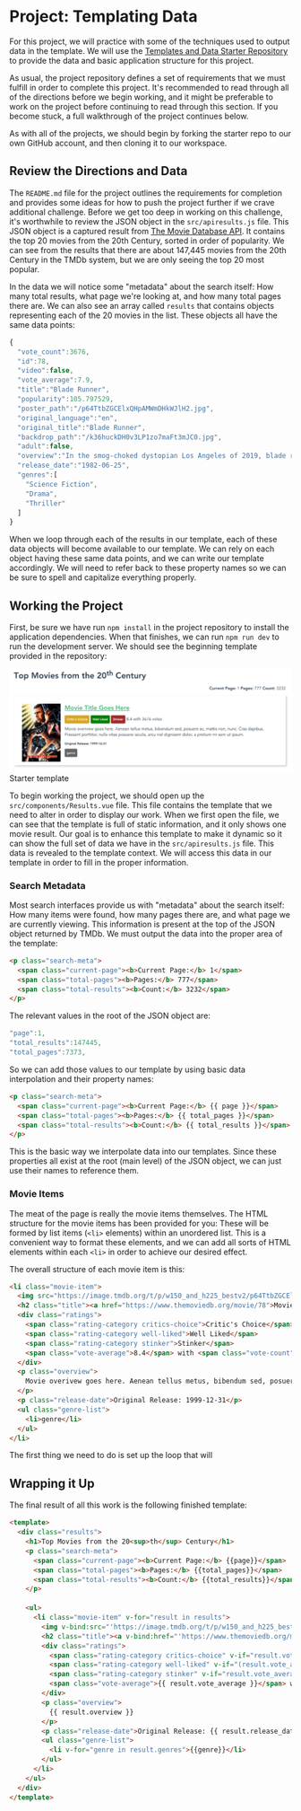 # Project: Templating Data

For this project, we will practice with some of the techniques used to output data in the template. We will use the [Templates and Data Starter Repository](https://github.com/suwebdev/wats4000-templates-and-data) to provide the data and basic application structure for this project.

As usual, the project repository defines a set of requirements that we must fulfill in order to complete this project. It's recommended to read through all of the directions before we begin working, and it might be preferable to work on the project before continuing to read through this section. If you become stuck, a full walkthrough of the project continues below.

As with all of the projects, we should begin by forking the starter repo to our own GitHub account, and then cloning it to our workspace.

## Review the Directions and Data
The `README.md` file for the project outlines the requirements for completion and provides some ideas for how to push the project further if we crave additional challenge. Before we get too deep in working on this challenge, it's worthwhile to review the JSON object in the `src/apiresults.js` file. This JSON object is a captured result from [The Movie Database API](https://themoviedatabase.org). It contains the top 20 movies from the 20th Century, sorted in order of popularity. We can see from the results that there are about 147,445 movies from the 20th Century in the TMDb system, but we are only seeing the top 20 most popular.

In the data we will notice some "metadata" about the search itself: How many total results, what page we're looking at, and how many total pages there are. We can also see an array called `results` that contains objects representing each of the 20 movies in the list. These objects all have the same data points:

```js
{
  "vote_count":3676,
  "id":78,
  "video":false,
  "vote_average":7.9,
  "title":"Blade Runner",
  "popularity":105.797529,
  "poster_path":"/p64TtbZGCElxQHpAMWmDHkWJlH2.jpg",
  "original_language":"en",
  "original_title":"Blade Runner",
  "backdrop_path":"/k36huckDH0v3LP1zo7maFt3mJC0.jpg",
  "adult":false,
  "overview":"In the smog-choked dystopian Los Angeles of 2019, blade runner Rick Deckard is called out of retirement to terminate a quartet of replicants who have escaped to Earth seeking their creator for a way to extend their short life spans.",
  "release_date":"1982-06-25",
  "genres":[
    "Science Fiction",
    "Drama",
    "Thriller"
  ]
}
```
When we loop through each of the results in our template, each of these data objects will become available to our template. We can rely on each object having these same data points, and we can write our template accordingly. We will need to refer back to these property names so we can be sure to spell and capitalize everything properly.

## Working the Project
First, be sure we have run `npm install` in the project repository to install the application dependencies. When that finishes, we can run `npm run dev` to run the development server. We should see the beginning template provided in the repository:

![Starter template](/img/project-7-starter_repo.png)
<br>Starter template

To begin working the project, we should open up the `src/components/Results.vue` file. This file contains the template that we need to alter in order to display our work. When we first open the file, we can see that the template is full of static information, and it only shows one movie result. Our goal is to enhance this template to make it dynamic so it can show the full set of data we have in the `src/apiresults.js` file. This data is revealed to the template context. We will access this data in our template in order to fill in the proper information.

### Search Metadata
Most search interfaces provide us with "metadata" about the search itself: How many items were found, how many pages there are, and what page we are currently viewing. This information is present at the top of the JSON object returned by TMDb. We must output the data into the proper area of the template:

```html
<p class="search-meta">
  <span class="current-page"><b>Current Page:</b> 1</span>
  <span class="total-pages"><b>Pages:</b> 777</span>
  <span class="total-results"><b>Count:</b> 3232</span>
</p>
```

The relevant values in the root of the JSON object are:

```js
"page":1,
"total_results":147445,
"total_pages":7373,
```

So we can add those values to our template by using basic data interpolation and their property names:

```html
<p class="search-meta">
  <span class="current-page"><b>Current Page:</b> {{ page }}</span>
  <span class="total-pages"><b>Pages:</b> {{ total_pages }}</span>
  <span class="total-results"><b>Count:</b> {{ total_results }}</span>
</p>
```
This is the basic way we interpolate data into our templates. Since these properties all exist at the root (main level) of the JSON object, we can just use their names to reference them.

### Movie Items

The meat of the page is really the movie items themselves. The HTML structure for the movie items has been provided for you: These will be formed by list items (`<li>` elements) within an unordered list. This is a convenient way to format these elements, and we can add all sorts of HTML elements within each `<li>` in order to achieve our desired effect.

The overall structure of each movie item is this:

```html
<li class="movie-item">
  <img src="https://image.tmdb.org/t/p/w150_and_h225_bestv2/p64TtbZGCElxQHpAMWmDHkWJlH2.jpg" alt="Title of Movie Poster" class="poster-image">
  <h2 class="title"><a href="https://www.themoviedb.org/movie/78">Movie Title Goes Here</a></h2>
  <div class="ratings">
    <span class="rating-category critics-choice">Critic's Choice</span>
    <span class="rating-category well-liked">Well Liked</span>
    <span class="rating-category stinker">Stinker</span>
    <span class="vote-average">8.4</span> with <span class="vote-count">3676</span> votes 
  </div>
  <p class="overview">
    Movie overivew goes here. Aenean tellus metus, bibendum sed, posuere ac, mattis non, nunc. Cras dapibus. Praesent porttitor, nulla vitae posuere iaculis, arcu nisl dignissim dolor, a pretium mi sem ut ipsum.
  </p>
  <p class="release-date">Original Release: 1999-12-31</p>
  <ul class="genre-list">
    <li>genre</li>
  </ul>
</li>
```

The first thing we need to do is set up the loop that will 


## Wrapping it Up

The final result of all this work is the following finished template:

```html
<template>
  <div class="results">
    <h1>Top Movies from the 20<sup>th</sup> Century</h1>
    <p class="search-meta">
      <span class="current-page"><b>Current Page:</b> {{page}}</span>
      <span class="total-pages"><b>Pages:</b> {{total_pages}}</span>
      <span class="total-results"><b>Count:</b> {{total_results}}</span>
    </p>

    <ul>
      <li class="movie-item" v-for="result in results">
        <img v-bind:src="'https://image.tmdb.org/t/p/w150_and_h225_bestv2'+ result.poster_path" alt="Title of Movie Poster" class="poster-image">
        <h2 class="title"><a v-bind:href="'https://www.themoviedb.org/movie/'+result.id">{{ result.title }}</a></h2>
        <div class="ratings">
          <span class="rating-category critics-choice" v-if="result.vote_average > 8">Critic's Choice</span>
          <span class="rating-category well-liked" v-if="(result.vote_average > 7) && (result.vote_average <= 8)">Well Liked</span>
          <span class="rating-category stinker" v-if="result.vote_average <= 7">Stinker</span>
          <span class="vote-average">{{ result.vote_average }}</span> with <span class="vote-count">{{ result.vote_count }}</span> votes
        </div>
        <p class="overview">
          {{ result.overview }}
        </p>
        <p class="release-date">Original Release: {{ result.release_date }}</p>
        <ul class="genre-list">
          <li v-for="genre in result.genres">{{genre}}</li>
        </ul>
      </li>
    </ul>
  </div>
</template>
```















